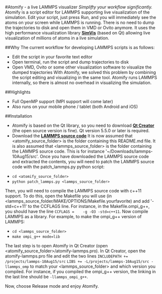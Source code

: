 #Atomify - a live LAMMPS visualizer
*Simplifty your workflow significantly.* Atomify is a script editor for LAMMPS supporting live visualization of the simulation. Edit your script, just press Run, and you will immediately see the atoms on your screen while LAMMPS is running. There is no need to dump the trajectories to disk and open them in VMD or Ovito anymore. It uses the high performance visualization library **[SimVis](https://github.com/computationalphysics/SimVis)** (based on Qt) allowing live visualization of millions of atoms in a live simulation. 

##Why
The current workflow for developing LAMMPS scripts is as follows:
- Edit the script in your favorite text editor
- Open terminal, run the script and dump trajectories to disk
- Open VMD, Ovito or some other visualization software to visualize the dumped trajectories
With Atomify, we solved this problem by combining the script editing and visualizing in the same tool. Atomify runs LAMMPS internally, so there is almost no overhead in visualizing the simulation. 

##Highlights
- Full OpenMP support (MPI support will come later)
- Also runs on your mobile phone / tablet (both Android and iOS)

##Installation
* Atomify is based on the Qt library, so you need to download **[Qt Creator](http://www.qt.io/download-open-source/)** (the open source version is fine). Qt version 5.5.0 or later is required.
* Download the **[LAMMPS source code](http://lammps.sandia.gov/download.html)**
It is now assumed that <atomify_source_folder> is the folder containing this README.md file. It is also assumed that <lammps_source_folder> is the folder containing the LAMMPS source code. This is for instance '~/Downloads/lammps-10Aug15/src'.
Once you have downloaded the LAMMPS source code and extracted the contents, you will need to patch the LAMMPS source code with the patch_lammps.py python script:
- `cd <atomify_source_folder>`
- `python patch_lammps.py <lammps_source_folder>`

Then, you will need to compile the LAMMPS source code with c++11 support. To do this, open the Makefile you will use (in <lammps_source_folder/MAKE/OPTIONS/Makefile.yourfavorite) and add '-std=c++11' to the CCFLAGS line. For instance, in the Makefile.ompi_g++, you should have the line `CCFLAGS =	-g -O3 -std=c++11`. 
Now compile LAMMPS as a library. For example, to make the ompi_g++ version of LAMMPS:
- `cd <lammps_source_folder>`
- `make ompi_g++ mode=lib`

The last step is to open Atomify in Qt Creator (open <atomify_source_folder>/atomify-lammps.pro). In Qt Creator, open the atomify-lammps.pro file and edit the two lines
`INCLUDEPATH += /projects/lammps-10Aug15/src`
`LIBS += -L/projects/lammps-10Aug15/src -llammps_omp`
to match your <lammps_source_folder> and which version you compiled. For instance, if you compiled the ompi_g++ version, the linking in the last line should be `-llammps_ompi_g++`.

Now, choose Release mode and enjoy Atomify.